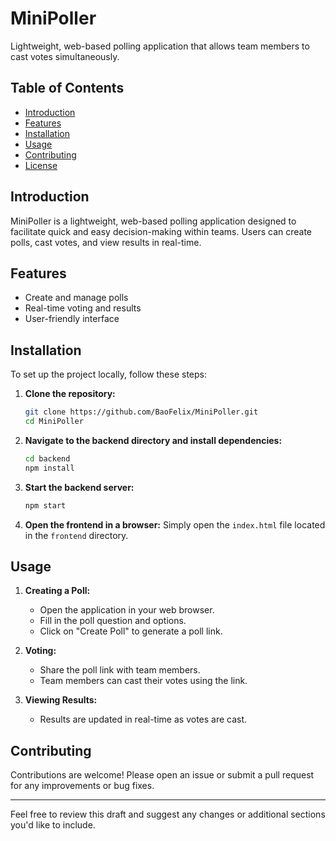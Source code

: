 # MiniPoller

Lightweight, web-based polling application that allows team members to cast votes simultaneously.

## Table of Contents

- [Introduction](#introduction)
- [Features](#features)
- [Installation](#installation)
- [Usage](#usage)
- [Contributing](#contributing)
- [License](#license)

## Introduction

MiniPoller is a lightweight, web-based polling application designed to facilitate quick and easy decision-making within teams. Users can create polls, cast votes, and view results in real-time.

## Features

- Create and manage polls
- Real-time voting and results
- User-friendly interface

## Installation

To set up the project locally, follow these steps:

1. **Clone the repository:**
    ```bash
    git clone https://github.com/BaoFelix/MiniPoller.git
    cd MiniPoller
    ```

2. **Navigate to the backend directory and install dependencies:**
    ```bash
    cd backend
    npm install
    ```

3. **Start the backend server:**
    ```bash
    npm start
    ```

4. **Open the frontend in a browser:**
    Simply open the `index.html` file located in the `frontend` directory.

## Usage

1. **Creating a Poll:**
    - Open the application in your web browser.
    - Fill in the poll question and options.
    - Click on "Create Poll" to generate a poll link.

2. **Voting:**
    - Share the poll link with team members.
    - Team members can cast their votes using the link.

3. **Viewing Results:**
    - Results are updated in real-time as votes are cast.

## Contributing

Contributions are welcome! Please open an issue or submit a pull request for any improvements or bug fixes.

---

Feel free to review this draft and suggest any changes or additional sections you'd like to include.

